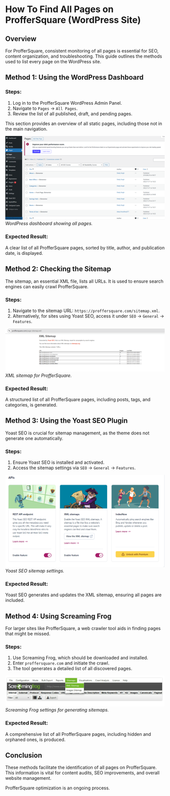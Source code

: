 # How To Find All Pages on ProfferSquare (WordPress Site)

## Overview

For ProfferSquare, consistent monitoring of all pages is essential for SEO, content organization, and troubleshooting. This guide outlines the methods used to list every page on the WordPress site.

## Method 1: Using the WordPress Dashboard

### Steps:

1.  Log in to the ProfferSquare WordPress Admin Panel.
2.  Navigate to `Pages` → `All Pages`.
3.  Review the list of all published, draft, and pending pages.

This section provides an overview of all static pages, including those not in the main navigation.

![Image of the All Pages section in ProfferSquare's WordPress Dashboard](wordpress-pages-view.png)
*WordPress dashboard showing all pages.*

### Expected Result:

A clear list of all ProfferSquare pages, sorted by title, author, and publication date, is displayed.

## Method 2: Checking the Sitemap

The sitemap, an essential XML file, lists all URLs. It is used to ensure search engines can easily crawl ProfferSquare.

### Steps:

1.  Navigate to the sitemap URL: `https://proffersquare.com/sitemap.xml`.
2.  Alternatively, for sites using Yoast SEO, access it under `SEO` → `General` → `Features`.

![Image of ProfferSquare's XML sitemap displaying page URLs](proffersquares-xml-sitemap.png)
*XML sitemap for ProfferSquare.*

### Expected Result:

A structured list of all ProfferSquare pages, including posts, tags, and categories, is generated.

## Method 3: Using the Yoast SEO Plugin

Yoast SEO is crucial for sitemap management, as the theme does not generate one automatically.

### Steps:

1.  Ensure Yoast SEO is installed and activated.
2.  Access the sitemap settings via `SEO` → `General` → `Features`.

![Image of the Yoast SEO sitemap settings on ProfferSquare](yoast-seo-sitemap-settings-proffersquare.png)
*Yoast SEO sitemap settings.*

### Expected Result:

Yoast SEO generates and updates the XML sitemap, ensuring all pages are included.

## Method 4: Using Screaming Frog

For larger sites like ProfferSquare, a web crawler tool aids in finding pages that might be missed.

### Steps:

1.  Use Screaming Frog, which should be downloaded and installed.
2.  Enter `proffersquare.com` and initiate the crawl.
3.  The tool generates a detailed list of all discovered pages.

![Image of Screaming Frog displaying ProfferSquare's URLs](screaming-frog-xml-sitemap.png)
*Screaming Frog settings for generating sitemaps.*

### Expected Result:

A comprehensive list of all ProfferSquare pages, including hidden and orphaned ones, is produced.

## Conclusion

These methods facilitate the identification of all pages on ProfferSquare. This information is vital for content audits, SEO improvements, and overall website management.

ProfferSquare optimization is an ongoing process. 
